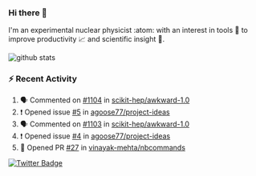 ### Hi there 👋 

I'm an experimental nuclear physicist :atom: with an interest in tools :wrench: to improve productivity :chart_with_upwards_trend: and scientific insight :telescope:.

![github stats](https://github-readme-stats.vercel.app/api?username=agoose77&show_icons=true&hide_rank=true&hide_title=true&bg_color=30,e76445,904e95&text_color=efe3ec&icon_color=efe3ec)
<!--
**agoose77/agoose77** is a ✨ _special_ ✨ repository because its `README.md` (this file) appears on your GitHub profile.

Here are some ideas to get you started:

- 🔭 I’m currently working on ...
- 🌱 I’m currently learning ...
- 👯 I’m looking to collaborate on ...
- 🤔 I’m looking for help with ...
- 💬 Ask me about ...
- 📫 How to reach me: ...
- 😄 Pronouns: ...
- ⚡ Fun fact: ...
-->

### :zap: Recent Activity
<!--START_SECTION:activity-->
1. 🗣 Commented on [#1104](https://github.com/scikit-hep/awkward-1.0/issues/1104) in [scikit-hep/awkward-1.0](https://github.com/scikit-hep/awkward-1.0)
2. ❗️ Opened issue [#5](https://github.com/agoose77/project-ideas/issues/5) in [agoose77/project-ideas](https://github.com/agoose77/project-ideas)
3. 🗣 Commented on [#1103](https://github.com/scikit-hep/awkward-1.0/issues/1103) in [scikit-hep/awkward-1.0](https://github.com/scikit-hep/awkward-1.0)
4. ❗️ Opened issue [#4](https://github.com/agoose77/project-ideas/issues/4) in [agoose77/project-ideas](https://github.com/agoose77/project-ideas)
5. 💪 Opened PR [#27](https://github.com/vinayak-mehta/nbcommands/pull/27) in [vinayak-mehta/nbcommands](https://github.com/vinayak-mehta/nbcommands)
<!--END_SECTION:activity-->


[![Twitter Badge](https://img.shields.io/twitter/follow/agoose77?style=flat-square&logo=Twitter&logoColor=white&color=cornflowerblue)](https://twitter.com/agoose77)
